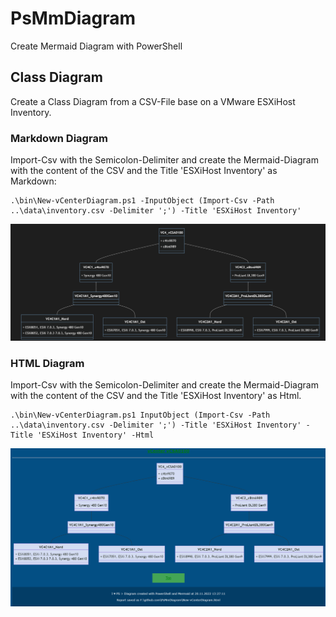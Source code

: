 # PsMmDiagram

Create Mermaid Diagram with PowerShell

## Class Diagram

Create a Class Diagram from a CSV-File base on a VMware ESXiHost Inventory.

### Markdown Diagram

Import-Csv with the Semicolon-Delimiter and create the Mermaid-Diagram with the content of the CSV and the Title 'ESXiHost Inventory' as Markdown:

````
.\bin\New-vCenterDiagram.ps1 -InputObject (Import-Csv -Path ..\data\inventory.csv -Delimiter ';') -Title 'ESXiHost Inventory'
````

![New-vCenterDiagram](./img/PsMmDiagram-md.png)

### HTML Diagram

Import-Csv with the Semicolon-Delimiter and create the Mermaid-Diagram with the content of the CSV and the Title 'ESXiHost Inventory' as Html.

````
.\bin\New-vCenterDiagram.ps1 InputObject (Import-Csv -Path ..\data\inventory.csv -Delimiter ';') -Title 'ESXiHost Inventory' -Title 'ESXiHost Inventory' -Html
````

![New-vCenterDiagram](./img/PsMmDiagram-html.png)
